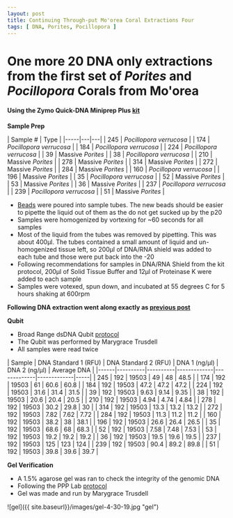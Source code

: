 ```yaml
---
layout: post
title: Continuing Through-put Mo'orea Coral Extractions Four
tags: [ DNA, Porites, Pocillopora ]
---
```

# One more 20 DNA only extractions from the first set of _Porites_ and _Pocillopora_ Corals from Mo'orea

#### Using the Zymo Quick-DNA Miniprep Plus [kit](https://github.com/meschedl/MESPutnam_Open_Lab_Notebook/blob/master/company-protocols/_d4068_d4069_quick-dna_miniprep_plus_kit.pdf)

**Sample Prep**

| Sample # | Type |
|-----|---|---|
| 245 | _Pocillopora verrucosa_ |
| 174 | _Pocillopora verrucosa_ |
| 184 | _Pocillopora verrucosa_ |
| 224 | _Pocillopora verrucosa_ |
| 39 | Massive _Porites_ |
| 38 | _Pocillopora verrucosa_ |
| 210 | Massive _Porites_ |
| 278 | Massive _Porites_ |
| 314 | Massive _Porites_ |
| 272 | Massive _Porites_ |
| 284 | Massive _Porites_ |
| 160 | _Pocillopora verrucosa_ |
| 196 | Massive _Porites_ |
| 35 | _Pocillopora verrucosa_ |
| 52 | Massive _Porites_ |
| 53 | Massive _Porites_ |
| 36 | Massive _Porites_ |
| 237 | _Pocillopora verrucosa_ |
| 239 | _Pocillopora verrucosa_ |
| 51 | Massive _Porites_ |


- [Beads](https://www.fishersci.com/shop/products/disruption-beads-0-5mm-yeast-1/50212143?searchHijack=true&searchTerm=50212143&searchType=RAPID&matchedCatNo=50212143) were poured into sample tubes. The new beads should be easier to pipette the liquid out of them as the do not get sucked up by the p20
- Samples were homogenized by vortexing for ~60 seconds for all samples
- Most of the liquid from the tubes was removed by pipetting. This was about 400µl. The tubes contained a small amount of liquid and un-homogenized tissue left, so 200µl of DNA/RNA shield was added to each tube and those were put back into the -20
- Following recommendations for samples in DNA/RNA Shield from the kit protocol, 200µl of Solid Tissue Buffer and 12µl of Proteinase K were added to each sample
- Samples were votexed, spun down, and incubated at 55 degrees C for 5 hours shaking at 600rpm


**Following DNA extraction went along exactly as [previous post](https://meschedl.github.io/MESPutnam_Open_Lab_Notebook/8-Moorea-Coral-Extractions/)**



**Qubit**

- Broad Range dsDNA Qubit [protocol](https://meschedl.github.io/MESPutnam_Open_Lab_Notebook/Qubit-Protocol/)
- The Qubit was performed by Marygrace Trusdell
- All samples were read twice

| Sample | DNA Standard 1 (RFU) | DNA Standard 2 (RFU) | DNA 1 (ng/µl) | DNA 2 (ng/µl) | Average DNA |
|------|----------|----------|-------------|-------------|-------------|-----|
| 245 | 192 | 19503 | 49 | 48 | 48.5 |
| 174 | 192 | 19503 | 61 | 60.6 | 60.8 |
| 184 | 192 | 19503 | 47.2 | 47.2 | 47.2 |
| 224 | 192 | 19503 | 31.6 | 31.4 | 31.5 |
| 39 | 192 | 19503 | 9.63 | 9.14 | 9.35 |
| 38 | 192 | 19503 | 20.6 | 20.4 | 20.5 |
| 210 | 192 | 19503 | 4.94 | 4.74 | 4.84 |
| 278 | 192 | 19503 | 30.2 | 29.8 | 30 |
| 314 | 192 | 19503 | 13.3 | 13.2 | 13.2 |
| 272 | 192 | 19503 | 7.82 | 7.62 | 7.72 |
| 284 | 192 | 19503 | 11.3 | 11.2 | 11.2 |
| 160 | 192 | 19503 | 38.2 | 38 | 38.1 |
| 196 | 192 | 19503 | 26.6 | 26.4 | 26.5 |
| 35 | 192 | 19503 | 68.6 | 68 | 68.3 |
| 52 | 192 | 19503 | 7.58 | 7.48 | 7.53 |
| 53 | 192 | 19503 | 19.2 | 19.2 | 19.2 |
| 36 | 192 | 19503 | 19.5 | 19.6 | 19.5 |
| 237 | 192 | 19503 | 125 | 123 | 124 |
| 239 | 192 | 19503 | 90.4 | 89.2 | 89.8 |
| 51 | 192 | 19503 | 39.8 | 39.6 | 39.7 |



**Gel Verification**

- A 1.5% agarose gel was ran to check the integrity of the genomic DNA
- Following the PPP Lab [protocol](https://meschedl.github.io/MESPutnam_Open_Lab_Notebook/Gel-Protocol/)
- Gel was made and run by Marygrace Trusdell

![gel]({{ site.baseurl}}/images/gel-4-30-19.jpg "gel")
